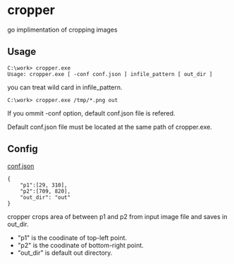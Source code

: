 # cropper

go implimentation of cropping images

## Usage

```
C:\work> cropper.exe
Usage: cropper.exe [ -conf conf.json ] infile_pattern [ out_dir ]
```

you can treat wild card in infile_pattern.

```
C:\work> cropper.exe /tmp/*.png out
```

If you ommit -conf option, default conf.json file is refered. 

Default conf.json file must be located at the same path of cropper.exe.

## Config

[conf.json](conf.json)

```
{
    "p1":[29, 310],
    "p2":[709, 820],
    "out_dir": "out"
}
```

cropper crops area of between p1 and p2 from input image file and saves in out_dir.

+ "p1" is the coodinate of top-left point.
+ "p2" is the coodinate of bottom-right point.
+ "out_dir" is default out directory.
